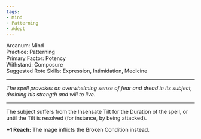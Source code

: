 ```yaml
---
tags:
- Mind
- Patterning
- Adept
---
```


Arcanum: Mind\
Practice: Patterning\
Primary Factor: Potency\
Withstand: Composure\
Suggested Rote Skills: Expression, Intimidation, Medicine

---

_The spell provokes an overwhelming sense of fear and dread in its subject, draining his strength and will to live._

---

The subject suffers from the Insensate Tilt for the Duration of the spell, or until the Tilt is resolved (for instance, by being attacked).

**+1 Reach:** The mage inflicts the Broken Condition instead.